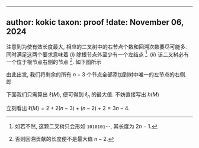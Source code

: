
---
author: kokic
taxon: proof
!date: November 06, 2024
---

注意到为使有效长度最大, 相应的二叉树中的右节点个数和回溯次数要尽可能多.
同时满足这两个要求意味着 $(i)$ 除根节点外至少有一个左结点 [^1]. $(ii)$
该二叉树必有一个位于根节点右侧的节点 [^2]. 如下图所示

[](/data-structure/stack-permutation-0005.typ#:block)

由此出发, 我们将剩余的所有 $n-3$ 个节点全部添加到树中唯一的左节点的右侧. 即

[](/data-structure/stack-permutation-0006.typ#:block)

下面我们只需算出 $\ell(M)$, 便可得到 $\ell_n$ 的最大值. 不妨直接写出 $h(M)$

[](/data-structure/stack-permutation-0007.typ#:block)

立刻看出 $\ell(M) = 2 + 2(n-3) + (n-2) + 2 = 3n-4$.

[^1]: 如若不然, 这颗二叉树只会形如 `1010101`$\cdots$, 其长度为 $2n - 1$.

[^2]: 否则回溯贡献的长度便不是最大值 $n-2$.
